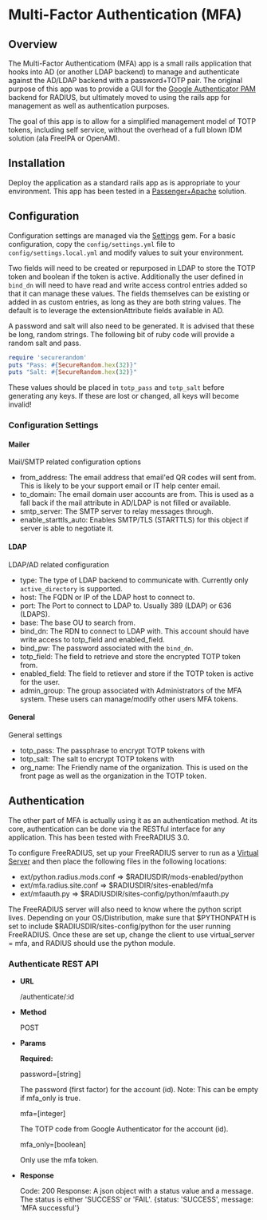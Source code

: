 # Multi-Factor Authentication (MFA)

## Overview

The Multi-Factor Authenticatiom (MFA) app is a small rails application that hooks into AD (or another LDAP backend) to manage and authenticate against the AD/LDAP backend with a password+TOTP pair.  The original purpose of this app was to provide a GUI for the [Google Authenticator PAM](https://github.com/google/google-authenticator) backend for RADIUS, but ultimately moved to using the rails app for management as well as authentication purposes.

The goal of this app is to allow for a simplified management model of TOTP tokens, including self service, without the overhead of a full blown IDM solution (ala FreeIPA or OpenAM).

## Installation

Deploy the application as a standard rails app as is appropriate to your environment.  This app has been tested in a [Passenger+Apache](https://www.phusionpassenger.com/library/) solution.

## Configuration

Configuration settings are managed via the [Settings](https://github.com/railsconfig/config) gem.  For a basic configuration, copy the `config/settings.yml` file to `config/settings.local.yml` and modify values to suit your environment.

Two fields will need to be created or repurposed in LDAP to store the TOTP token and boolean if the token is active.  Additionally the user defined in `bind_dn` will need to have read and write access control entries added so that it can manage these values.  The fields themselves can be existing or added in as custom entries, as long as they are both string values.  The default is to leverage the extensionAttribute fields available in AD.

A password and salt will also need to be generated.  It is advised that these be long, random strings.  The following bit of ruby code will provide a random salt and pass.

```ruby
require 'securerandom'
puts "Pass: #{SecureRandom.hex(32)}"
puts "Salt: #{SecureRandom.hex(32)}"
```

These values should be placed in `totp_pass` and `totp_salt` before generating any keys.  If these are lost or changed, all keys will become invalid!

### Configuration Settings

#### Mailer

Mail/SMTP related configuration options

* from_address: The email address that email'ed QR codes will sent from.  This is likely to be your support email or IT help center email.
* to_domain: The email domain user accounts are from.  This is used as a fall back if the mail attribute in AD/LDAP is not filled or available.
* smtp_server: The SMTP server to relay messages through.
* enable_starttls_auto: Enables SMTP/TLS (STARTTLS) for this object if server is able to negotiate it.

#### LDAP

LDAP/AD related configuration

* type: The type of LDAP backend to communicate with.  Currently only `active_directory` is supported.
* host: The FQDN or IP of the LDAP host to connect to.
* port: The Port to connect to LDAP to.  Usually 389 (LDAP) or 636 (LDAPS).
* base: The base OU to search from.
* bind_dn: The RDN to connect to LDAP with.  This account should have write access to totp_field and enabled_field.
* bind_pw: The password associated with the `bind_dn`.
* totp_field: The field to retrieve and store the encrypted TOTP token from.
* enabled_field: The field to retiever and store if the TOTP token is active for the user.
* admin_group: The group associated with Administrators of the MFA system.  These users can manage/modify other users MFA tokens.

#### General

General settings 

* totp_pass: The passphrase to encrypt TOTP tokens with
* totp_salt: The salt to encrypt TOTP tokens with
* org_name: The Friendly name of the organization.  This is used on the front page as well as the organization in the TOTP token.

## Authentication

The other part of MFA is actually using it as an authentication method.  At its core, authentication can be done via the RESTful interface for any application. This has been tested with FreeRADIUS 3.0.

To configure FreeRADIUS, set up your FreeRADIUS server to run as a [Virtual Server](http://freeradius.org/features/virtual_servers.html) and then place the following files in the following locations:

* ext/python.radius.mods.conf => $RADIUSDIR/mods-enabled/python
* ext/mfa.radius.site.conf    => $RADIUSDIR/sites-enabled/mfa
* ext/mfaauth.py              => $RADIUSDIR/sites-config/python/mfaauth.py

The FreeRADIUS server will also need to know where the python script lives.  Depending on your OS/Distribution, make sure that $PYTHONPATH is set to include $RADIUSDIR/sites-config/python for the user running FreeRADIUS.  Once these are set up, change the client to use virtual_server = mfa, and RADIUS should use the python module.

### Authenticate REST API

* **URL**

  /authenticate/:id

* **Method**

  POST

* **Params**

  **Required:**

  password=[string]

  The password (first factor) for the account (id).
  Note: This can be empty if mfa_only is true.

  mfa=[integer]

  The TOTP code from Google Authenticator for the account (id).

  mfa_only=[boolean]

  Only use the mfa token.

* **Response**

  Code: 200
  Response: A json object with a status value and a message. The status is either 'SUCCESS' or 'FAIL'.
  {status: 'SUCCESS', message: 'MFA successful'}
